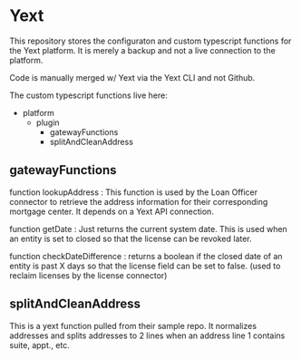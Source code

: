 # Yext

This repository stores the configuraton and custom typescript functions for the Yext platform. It is merely a backup and not a live connection to the platform.

Code is manually merged w/ Yext via the Yext CLI and not Github.

The custom typescript functions live here:
- platform
  - plugin
    - gatewayFunctions
    - splitAndCleanAddress


## gatewayFunctions

function lookupAddress : This function is used by the Loan Officer connector to retrieve the address information for their corresponding mortgage center. It depends on a Yext API connection.

function getDate : Just returns the current system date. This is used when an entity is set to closed so that the license can be revoked later.

function checkDateDifference : returns a boolean if the closed date of an entity is past X days so that the license field can be set to false. (used to reclaim licenses by the license connector)

## splitAndCleanAddress

This is a yext function pulled from their sample repo. It normalizes addresses and splits addresses to 2 lines when an address line 1 contains suite, appt., etc.
